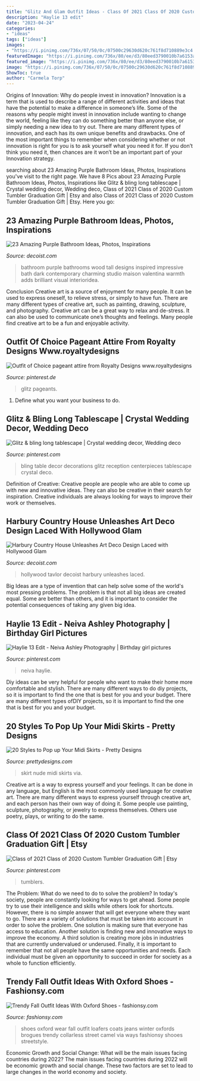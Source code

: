 ```yaml
---
title: "Glitz And Glam Outfit Ideas - Class Of 2021 Class Of 2020 Custom Tumbler Graduation Gift"
description: "Haylie 13 edit"
date: "2023-04-24"
categories:
- "ideas"
tags: ["ideas"]
images:
- "https://i.pinimg.com/736x/07/50/0c/07500c29630d620c761f8d710889e3c4.jpg"
featuredImage: "https://i.pinimg.com/736x/80/ee/d3/80eed3790010b7a6153aea5ce2ff83b8.jpg"
featured_image: "https://i.pinimg.com/736x/80/ee/d3/80eed3790010b7a6153aea5ce2ff83b8.jpg"
image: "https://i.pinimg.com/736x/07/50/0c/07500c29630d620c761f8d710889e3c4.jpg"
ShowToc: true
author: "Carmela Torp"
---
```



Origins of Innovation: Why do people invest in innovation?
Innovation is a term that is used to describe a range of different activities and ideas that have the potential to make a difference in someone’s life. Some of the reasons why people might invest in innovation include wanting to change the world, feeling like they can do something better than anyone else, or simply needing a new idea to try out. There are many different types of innovation, and each has its own unique benefits and drawbacks. One of the most important things to remember when considering whether or not innovation is right for you is to ask yourself what you need it for. If you don’t think you need it, then chances are it won’t be an important part of your Innovation strategy.

	

		
searching about 23 Amazing Purple Bathroom Ideas, Photos, Inspirations you've visit to the right page. We have 8 Pics about 23 Amazing Purple Bathroom Ideas, Photos, Inspirations like Glitz &amp; bling long tablescape | Crystal wedding decor, Wedding deco, Class of 2021 Class of 2020 Custom Tumbler Graduation Gift | Etsy and also Class of 2021 Class of 2020 Custom Tumbler Graduation Gift | Etsy. Here you go:
		
    
## 23 Amazing Purple Bathroom Ideas, Photos, Inspirations

<img loading=lazy src="http://cdn.decoist.com/wp-content/uploads/2015/03/Wood-adds-visual-warmth-to-the-brilliant-contemporary-bathroom.jpg" onerror="this.onerror=null;this.src='https://tse3.mm.bing.net/th?id=OIP.CGccXPIs1dIX4Lr0Z9kc-gHaLH&amp;pid=15.1';" alt="23 Amazing Purple Bathroom Ideas, Photos, Inspirations">

_Source: decoist.com_

>bathroom purple bathrooms wood tall designs inspired impressive bath dark contemporary charming studio maison valentina warmth adds brilliant visual interioridea. 

	

Conclusion
Creative art is a source of enjoyment for many people. It can be used to express oneself, to relieve stress, or simply to have fun. There are many different types of creative art, such as painting, drawing, sculpture, and photography.
Creative art can be a great way to relax and de-stress. It can also be used to communicate one’s thoughts and feelings. Many people find creative art to be a fun and enjoyable activity.

    
## Outfit Of Choice Pageant Attire From Royalty Designs Www.royaltydesigns

<img loading=lazy src="https://i.pinimg.com/736x/3f/27/9a/3f279a52f207235029404d08214bf568--beauty-pageant-pageant-dresses.jpg" onerror="this.onerror=null;this.src='https://tse2.mm.bing.net/th?id=OIP.-NgOuVtm9AkjB9rR_EauNAHaLH&amp;pid=15.1';" alt="Outfit of Choice pageant attire from Royalty Designs www.royaltydesigns">

_Source: pinterest.de_

>glitz pageants. 

	

1. Define what you want your business to do.

    
## Glitz &amp; Bling Long Tablescape | Crystal Wedding Decor, Wedding Deco

<img loading=lazy src="https://i.pinimg.com/736x/4d/a0/dd/4da0dd1f2a637e42442ba19b236d5d08--bling-party-sweetheart-table.jpg" onerror="this.onerror=null;this.src='https://tse4.mm.bing.net/th?id=OIP.rF6Oa5mQSX-20zKP0Wn6UQHaK1&amp;pid=15.1';" alt="Glitz &amp; bling long tablescape | Crystal wedding decor, Wedding deco">

_Source: pinterest.com_

>bling table decor decorations glitz reception centerpieces tablescape crystal deco. 

	

Definition of Creative:
Creative people are people who are able to come up with new and innovative ideas. They can also be creative in their search for inspiration. Creative individuals are always looking for ways to improve their work or themselves.

    
## Harbury Country House Unleashes Art Deco Design Laced With Hollywood Glam

<img loading=lazy src="https://cdn.decoist.com/wp-content/uploads/2016/06/Captivating-chandelier-in-the-dining-room-is-an-absolute-showstopper.jpg" onerror="this.onerror=null;this.src='https://tse1.mm.bing.net/th?id=OIP.7NFv9k3iBtNl7e5r5oAqKgHaLH&amp;pid=15.1';" alt="Harbury Country House Unleashes Art Deco Design Laced with Hollywood Glam">

_Source: decoist.com_

>hollywood tavlor decoist harbury unleashes laced. 

	

Big Ideas are a type of invention that can help solve some of the world's most pressing problems. The problem is that not all big ideas are created equal. Some are better than others, and it is important to consider the potential consequences of taking any given big idea.

    
## Haylie 13 Edit - Neiva Ashley Photography | Birthday Girl Pictures

<img loading=lazy src="https://i.pinimg.com/736x/07/50/0c/07500c29630d620c761f8d710889e3c4.jpg" onerror="this.onerror=null;this.src='https://tse1.mm.bing.net/th?id=OIP.posOAb589obkwlZXn2_hugAAAA&amp;pid=15.1';" alt="Haylie 13 Edit - Neiva Ashley Photography | Birthday girl pictures">

_Source: pinterest.com_

>neiva haylie. 

	

Diy ideas can be very helpful for people who want to make their home more comfortable and stylish. There are many different ways to do diy projects, so it is important to find the one that is best for you and your budget. There are many different types ofDIY projects, so it is important to find the one that is best for you and your budget.

    
## 20 Styles To Pop Up Your Midi Skirts - Pretty Designs

<img loading=lazy src="http://www.prettydesigns.com/wp-content/uploads/2016/02/Black-Top-and-Nude-Skirt.jpg" onerror="this.onerror=null;this.src='https://tse3.mm.bing.net/th?id=OIP.0eEKFg5kA-r48i57EBkrlQHaLB&amp;pid=15.1';" alt="20 Styles to Pop up Your Midi Skirts - Pretty Designs">

_Source: prettydesigns.com_

>skirt nude midi skirts via. 

	

Creative art is a way to express yourself and your feelings. It can be done in any language, but English is the most commonly used language for creative art. There are many different ways to express yourself through creative art, and each person has their own way of doing it. Some people use painting, sculpture, photography, or jewelry to express themselves. Others use poetry, plays, or writing to do the same.

    
## Class Of 2021 Class Of 2020 Custom Tumbler Graduation Gift | Etsy

<img loading=lazy src="https://i.pinimg.com/736x/80/ee/d3/80eed3790010b7a6153aea5ce2ff83b8.jpg" onerror="this.onerror=null;this.src='https://tse2.mm.bing.net/th?id=OIP.gIvDw7u7INcz5I7-0d2aoQHaJ4&amp;pid=15.1';" alt="Class of 2021 Class of 2020 Custom Tumbler Graduation Gift | Etsy">

_Source: pinterest.com_

>tumblers. 

	

The Problem: What do we need to do to solve the problem?
In today's society, people are constantly looking for ways to get ahead. Some people try to use their intelligence and skills while others look for shortcuts. However, there is no simple answer that will get everyone where they want to go. There are a variety of solutions that must be taken into account in order to solve the problem. One solution is making sure that everyone has access to education. Another solution is finding new and innovative ways to improve the economy. A third solution is creating more jobs in industries that are currently undervalued or underused. Finally, it is important to remember that not all people have the same opportunities and needs. Each individual must be given an opportunity to succeed in order for society as a whole to function efficiently.

    
## Trendy Fall Outfit Ideas With Oxford Shoes - Fashionsy.com

<img loading=lazy src="http://fashionsy.com/wp-content/uploads/2014/09/tumblr_mjji92oviQ1qfrtudo1_1280-630x945.jpg" onerror="this.onerror=null;this.src='https://tse1.mm.bing.net/th?id=OIP._Pqe73CF7zvyW_jzV-GszQHaLH&amp;pid=15.1';" alt="Trendy Fall Outfit Ideas With Oxford Shoes - fashionsy.com">

_Source: fashionsy.com_

>shoes oxford wear fall outfit loafers coats jeans winter oxfords brogues trendy collarless street camel via ways fashionsy shooes streetstyle. 

	

Economic Growth and Social Change: What will be the main issues facing countries during 2022?
The main issues facing countries during 2022 will be economic growth and social change. These two factors are set to lead to large changes in the world economy and society.

